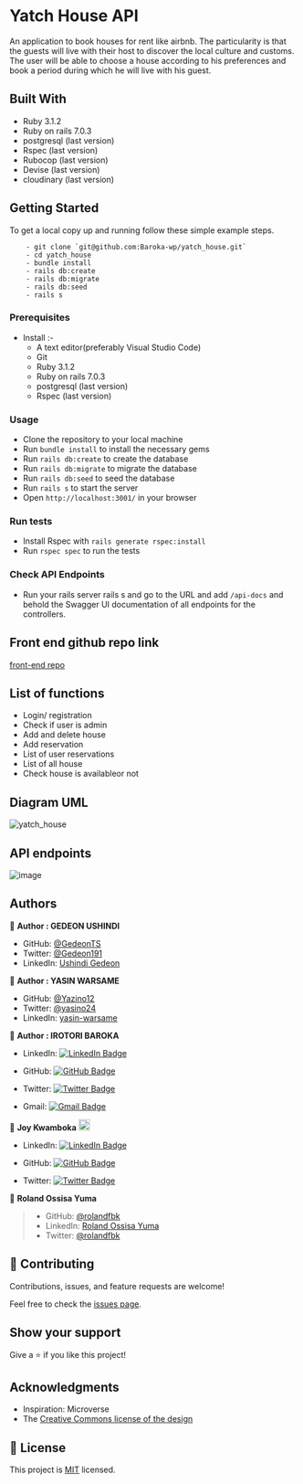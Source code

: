 # Yatch House API

An application to book houses for rent like airbnb. The particularity is that the guests will live with their host to discover the local culture and customs. The user will be able to choose a house according to his preferences and book a period during which he will live with his guest.

## Built With

- Ruby 3.1.2
- Ruby on rails 7.0.3
- postgresql (last version)
- Rspec (last version)
- Rubocop (last version)
- Devise (last version)
- cloudinary (last version)

## Getting Started

To get a local copy up and running follow these simple example steps.

  ``` 
      - git clone `git@github.com:Baroka-wp/yatch_house.git` 
      - cd yatch_house
      - bundle install
      - rails db:create
      - rails db:migrate
      - rails db:seed
      - rails s
  ```

### Prerequisites

- Install :- 
  - A text editor(preferably Visual Studio Code)
  - Git
  - Ruby 3.1.2
  - Ruby on rails 7.0.3
  - postgresql (last version)
  - Rspec (last version)

### Usage

- Clone the repository to your local machine
- Run `bundle install` to install the necessary gems
- Run `rails db:create` to create the database
- Run `rails db:migrate` to migrate the database
- Run `rails db:seed` to seed the database
- Run `rails s` to start the server
- Open `http://localhost:3001/` in your browser

### Run tests

- Install Rspec with `rails generate rspec:install`
- Run `rspec spec` to run the tests

### Check API Endpoints

- Run your rails server rails s and go to the URL and add `/api-docs` and behold the Swagger UI documentation of all endpoints for the controllers.

## Front end github repo link

[front-end repo](https://github.com/Baroka-wp/yatch-house-front-end)

## List of functions

- Login/ registration
- Check if user is admin
- Add and delete house
- Add reservation
- List of user reservations
- List of all house
- Check house is availableor not

## Diagram UML

![yatch_house](https://user-images.githubusercontent.com/67879818/190388452-17991efb-e10e-44db-8398-20765877aae1.png)

## API endpoints

![image](https://user-images.githubusercontent.com/43172164/191965611-ca7fa9d7-23ca-43bd-92d9-f06363b3f032.png)

## Authors

👤 **Author : GEDEON USHINDI**

- GitHub: [@GedeonTS](https://github.com/GedeonTS)
- Twitter: [@Gedeon191](https://twitter.com/Gedeon191)
- LinkedIn: [Ushindi Gedeon](https://linkedin.com/in/ushindi-gedeon)

👤 **Author : YASIN WARSAME**

- GitHub: [@Yazino12](https://github.com/Yazino12)
- Twitter: [@yasino24](https://twitter.com/Gedeon191)
- LinkedIn: [yasin-warsame](https://linkedin.com/in/yasin-warsame-a4176217a)

👤 **Author : IROTORI BAROKA**

- LinkedIn: [![LinkedIn Badge](https://img.shields.io/badge/-baroka-white?logo=LinkedIn&logoColor=0A66C2&style=plastic)](https://linkedin.com/in/baroka)

- GitHub: [![GitHub Badge](https://img.shields.io/badge/-baroka--wp-white?logo=GitHub&logoColor=181717&style=plastic)](https://github.com/baroka-wp)

- Twitter: [![Twitter Badge](https://img.shields.io/badge/-birotori-white?logo=Twitter&logoColor=1DA1F2&style=plastic)](https://twitter.com/birotori)

- Gmail: [![Gmail Badge](https://img.shields.io/badge/-baroka--Irotori-white?logo=Gmail&logoColor=EA4335&style=plastic)](mailto:birotori@gmail.com)

👤 **Joy Kwamboka** <img src="https://emojis.slackmojis.com/emojis/images/1531849430/4246/blob-sunglasses.gif?1531849430" width="20"/>

- LinkedIn: [![LinkedIn Badge](https://img.shields.io/badge/-kwambiee-white?logo=LinkedIn&logoColor=0A66C2&style=plastic)](https://www.linkedin.com/in/joy-kwamboka)

- GitHub: [![GitHub Badge](https://img.shields.io/badge/-kwambiee-white?logo=GitHub&logoColor=181717&style=plastic)](https://github.com/kwambiee)

- Twitter: [![Twitter Badge](https://img.shields.io/badge/-kwambiee-white?logo=Twitter&logoColor=1DA1F2&style=plastic)](https://twitter.com/kwambiee)

👤 **Roland Ossisa Yuma**

>- GitHub: [@rolandfbk](https://github.com/rolandfbk)
>- LinkedIn: [Roland Ossisa Yuma](https://linkedin.com/in/roland-ossisa-yuma)
>- Twitter: [@rolandfbk](https://twitter.com/rolandfbk)



## 🤝 Contributing

Contributions, issues, and feature requests are welcome!

Feel free to check the [issues page](https://github.com/Baroka-wp/yatch_house/issues).

## Show your support

Give a ⭐️ if you like this project!

## Acknowledgments

- Inspiration: Microverse
- The [Creative Commons license of the design](https://creativecommons.org/licenses/by-nc/4.0/)

## 📝 License

This project is [MIT](./MIT.md) licensed.

